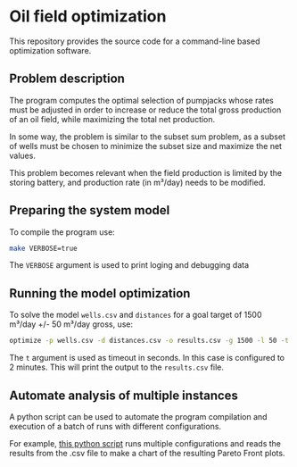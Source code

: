 # Oil field optimization

This repository provides the source code for a command-line based optimization software.  

## Problem description
The program computes the optimal selection of pumpjacks whose rates must be adjusted in order to increase or reduce the total gross production of an oil field, while maximizing the total net production.  

In some way, the problem is similar to the subset sum problem, as a subset of wells must be chosen to minimize the subset size and maximize the net values.  

This problem becomes relevant when the field production is limited by the storing battery, and production rate (in m³/day) needs to be modified.  

## Preparing the system model

To compile the program use:
```bash
make VERBOSE=true
```
The ```VERBOSE``` argument is used to print loging and debugging data

## Running the model optimization

To solve the model ```wells.csv``` and ```distances``` for a goal target of 1500 m³/day +/- 50 m³/day gross, use:
```bash
optimize -p wells.csv -d distances.csv -o results.csv -g 1500 -l 50 -t 120  
```
The ```t``` argument is used as timeout in seconds. In this case is configured to 2 minutes.
This will print the output to the ```results.csv``` file.


## Automate analysis of multiple instances
A python script can be used to automate the program compilation and execution of a batch of runs with different configurations.

For example, [this python script](python/paretoPlot.py) runs multiple configurations and reads the results from the .csv file to make a chart of the resulting Pareto Front plots.
